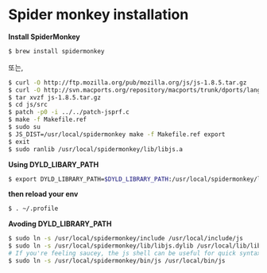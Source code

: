 # Spider monkey installation
__Install SpiderMonkey__
```sh
$ brew install spidermonkey
```

또는,

```sh
$ curl -O http://ftp.mozilla.org/pub/mozilla.org/js/js-1.8.5.tar.gz
$ curl -O http://svn.macports.org/repository/macports/trunk/dports/lang/spidermonkey/files/patch-jsprf.c
$ tar xvzf js-1.8.5.tar.gz
$ cd js/src
$ patch -p0 -i ../../patch-jsprf.c
$ make -f Makefile.ref
$ sudo su
$ JS_DIST=/usr/local/spidermonkey make -f Makefile.ref export
$ exit
$ sudo ranlib /usr/local/spidermonkey/lib/libjs.a
```

__Using DYLD_LIBARY_PATH__
```sh
$ export DYLD_LIBRARY_PATH=$DYLD_LIBRARY_PATH:/usr/local/spidermonkey/lib
```

__then reload your env__
```sh
$ . ~/.profile
```

__Avoding DYLD_LIBRARY_PATH__
```sh
$ sudo ln -s /usr/local/spidermonkey/include /usr/local/include/js
$ sudo ln -s /usr/local/spidermonkey/lib/libjs.dylib /usr/local/lib/libjs.dylib
# If you're feeling saucey, the js shell can be useful for quick syntax checking and the like.
$ sudo ln -s /usr/local/spidermonkey/bin/js /usr/local/bin/js
```

